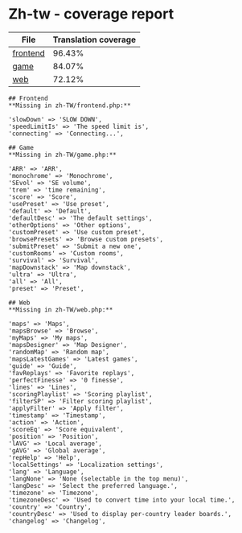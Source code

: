 <link rel="stylesheet" href="/style.css">

# Zh-tw - coverage report

<table>
<thead>
    <tr>
        <th>File</th>
        <th colspan="2">Translation coverage</th>
    </tr>
</thead>
<tbody>
    <tr><td><a href="#">frontend</a></td><td>96.43%</td><td>
        <div class="pb">
            <span class="pb-fill" style="width: 96.43%;"></span>
        </div>
    </td></tr>
    <tr><td><a href="#">game</a></td><td>84.07%</td><td>
        <div class="pb">
            <span class="pb-fill" style="width: 84.07%;"></span>
        </div>
    </td></tr>
    <tr><td><a href="#">web</a></td><td>72.12%</td><td>
        <div class="pb">
            <span class="pb-fill" style="width: 72.12%;"></span>
        </div>
    </td></tr>
</tbody></table>


    ## Frontend
    **Missing in zh-TW/frontend.php:**
```
'slowDown' => 'SLOW DOWN',
'speedLimitIs' => 'The speed limit is',
'connecting' => 'Connecting...',
```
    ## Game
    **Missing in zh-TW/game.php:**
```
'ARR' => 'ARR',
'monochrome' => 'Monochrome',
'SEvol' => 'SE volume',
'trem' => 'time remaining',
'score' => 'Score',
'usePreset' => 'Use preset',
'default' => 'Default',
'defaultDesc' => 'The default settings',
'otherOptions' => 'Other options',
'customPreset' => 'Use custom preset',
'browsePresets' => 'Browse custom presets',
'submitPreset' => 'Submit a new one',
'customRooms' => 'Custom rooms',
'survival' => 'Survival',
'mapDownstack' => 'Map downstack',
'ultra' => 'Ultra',
'all' => 'All',
'preset' => 'Preset',
```
    ## Web
    **Missing in zh-TW/web.php:**
```
'maps' => 'Maps',
'mapsBrowse' => 'Browse',
'myMaps' => 'My maps',
'mapsDesigner' => 'Map Designer',
'randomMap' => 'Random map',
'mapsLatestGames' => 'Latest games',
'guide' => 'Guide',
'favReplays' => 'Favorite replays',
'perfectFinesse' => '0 finesse',
'lines' => 'Lines',
'scoringPlaylist' => 'Scoring playlist',
'filterSP' => 'Filter scoring playlist',
'applyFilter' => 'Apply filter',
'timestamp' => 'Timestamp',
'action' => 'Action',
'scoreEq' => 'Score equivalent',
'position' => 'Position',
'lAVG' => 'Local average',
'gAVG' => 'Global average',
'repHelp' => 'Help',
'localSettings' => 'Localization settings',
'lang' => 'Language',
'langNone' => 'None (selectable in the top menu)',
'langDesc' => 'Select the preferred language.',
'timezone' => 'Timezone',
'timezoneDesc' => 'Used to convert time into your local time.',
'country' => 'Country',
'countryDesc' => 'Used to display per-country leader boards.',
'changelog' => 'Changelog',
```
